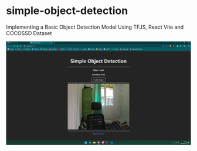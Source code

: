 # simple-object-detection
Implementing a Basic Object Detection Model Using TFJS, React Vite and COCOSSD Dataset

![object_detection](https://raw.githubusercontent.com/msandypr/simple-object-detection/master/src/assets/obj_detection_screenshot.jpg)
